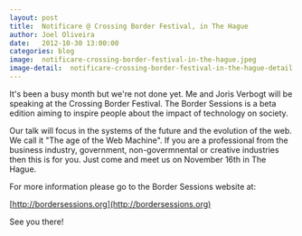 ```yaml
---
layout: post
title:  Notificare @ Crossing Border Festival, in The Hague
author: Joel Oliveira
date:   2012-10-30 13:00:00
categories: blog
image:  notificare-crossing-border-festival-in-the-hague.jpeg
image-detail:  notificare-crossing-border-festival-in-the-hague-detail.jpeg
---
```

It's been a busy month but we're not done yet. Me and Joris Verbogt will be speaking at the Crossing Border Festival.  The Border Sessions is a beta edition aiming to inspire people about the impact of technology on society.

Our talk will focus in the systems of the future and the evolution of the web. We call it "The age of the Web Machine". If you are a professional from the business industry, government, non-govermnental or creative industries then this is for you. Just come and meet us on November 16th in The Hague.

For more information please go to the Border Sessions website at:

[http://bordersessions.org](http://bordersessions.org)

See you there!